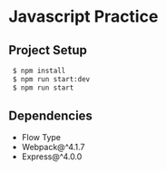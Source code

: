 # Javascript Practice

## Project Setup

```sh
 $ npm install
 $ npm run start:dev
 $ npm run start
```

## Dependencies

- Flow Type
- Webpack@^4.1.7
- Express@^4.0.0
